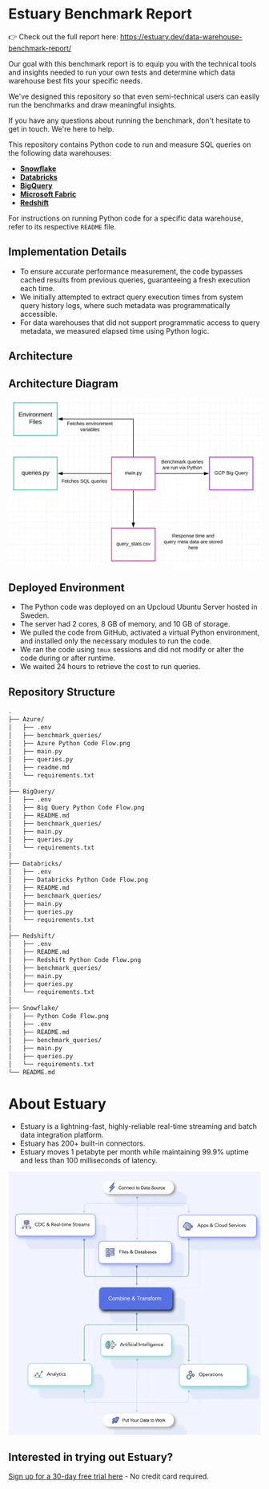# **Estuary Benchmark Report**

👉 Check out the full report here: https://estuary.dev/data-warehouse-benchmark-report/

Our goal with this benchmark report is to equip you with the technical tools and insights needed to run your own tests and determine which data warehouse best fits your specific needs.

We've designed this repository so that even semi-technical users can easily run the benchmarks and draw meaningful insights.

If you have any questions about running the benchmark, don't hesitate to get in touch. We're here to help.

This repository contains Python code to run and measure SQL queries on the following data warehouses:

- [**Snowflake**](Snowflake/)
- [**Databricks**](Databricks/)
- [**BigQuery**](BigQuery/)
- [**Microsoft Fabric**](Azure/)
- [**Redshift**](Redshift/)

For instructions on running Python code for a specific data warehouse, refer to its respective `README` file.

## **Implementation Details**

- To ensure accurate performance measurement, the code bypasses cached results from previous queries, guaranteeing a fresh execution each time.
- We initially attempted to extract query execution times from system query history logs, where such metadata was programmatically accessible.
- For data warehouses that did not support programmatic access to query metadata, we measured elapsed time using Python logic.

## **Architecture**

## **Architecture Diagram**

![Architecture Diagram](study-architecture-main.png)

## **Deployed Environment**

- The Python code was deployed on an Upcloud Ubuntu Server hosted in Sweden.
- The server had 2 cores, 8 GB of memory, and 10 GB of storage.
- We pulled the code from GitHub, activated a virtual Python environment, and installed only the necessary modules to run the code.
- We ran the code using `tmux` sessions and did not modify or alter the code during or after runtime.
- We waited 24 hours to retrieve the cost to run queries.

## **Repository Structure**

```
.
├── Azure/
│   ├── .env
│   ├── benchmark_queries/
│   ├── Azure Python Code Flow.png
│   ├── main.py
│   ├── queries.py
│   ├── readme.md
│   └── requirements.txt
│
├── BigQuery/
│   ├── .env
│   ├── Big Query Python Code Flow.png
│   ├── README.md
│   ├── benchmark_queries/
│   ├── main.py
│   ├── queries.py
│   └── requirements.txt
│
├── Databricks/
│   ├── .env
│   ├── Databricks Python Code Flow.png
│   ├── README.md
│   ├── benchmark_queries/
│   ├── main.py
│   ├── queries.py
│   └── requirements.txt
│
├── Redshift/
│   ├── .env
│   ├── README.md
│   ├── Redshift Python Code Flow.png
│   ├── benchmark_queries/
│   ├── main.py
│   ├── queries.py
│   └── requirements.txt
│
├── Snowflake/
│   ├── Python Code Flow.png
│   ├── .env
│   ├── README.md
│   ├── benchmark_queries/
│   ├── main.py
│   ├── queries.py
│   └── requirements.txt
└── README.md
```

# **About Estuary**

- Estuary is a lightning-fast, highly-reliable real-time streaming and batch data integration platform.
- Estuary has 200+ built-in connectors.
- Estuary moves 1 petabyte per month while maintaining 99.9% uptime and less than 100 milliseconds of latency.

![Estuary](estuary-main.png)


## **Interested in trying out Estuary?**

[Sign up for a 30-day free trial here](https://dashboard.estuary.dev/register) - No credit card required. 

